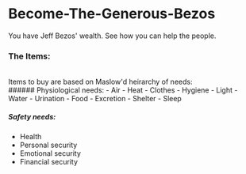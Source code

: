 # Become-The-Generous-Bezos
You have Jeff Bezos' wealth. See how you can help the people.

### The Items:

<br/>
Items to buy are based on Maslow'd heirarchy of needs:
<br/>
###### Physiological needs:
- Air
- Heat
- Clothes
- Hygiene
- Light
- Water
- Urination
- Food
- Excretion
- Shelter
- Sleep

##### Safety needs:
- Health
- Personal security
- Emotional security
- Financial security